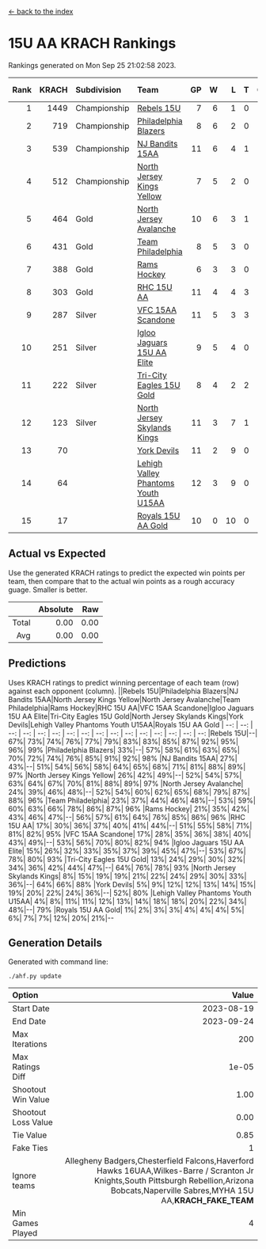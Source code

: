 [<- back to the index](readme.md)
# 15U AA KRACH Rankings
Rankings generated on Mon Sep 25 21:02:58 2023.

Rank|KRACH|Subdivision|Team|GP|W|L|T|OTW|OTL|SoS|Exp Wins|Win Diff
---:|---:|:---|:---|---:|---:|---:|---:|---:|---:|---:|---:|---:
1|1449|Championship|[Rebels 15U](https://gamesheetstats.com/seasons/3659/teams/140654/schedule)|7|6|1|0|0|1|553|6.8|-0.0
2|719|Championship|[Philadelphia Blazers](https://gamesheetstats.com/seasons/3659/teams/140652/schedule)|8|6|2|0|3|0|316|6.9|0.0
3|539|Championship|[NJ Bandits 15AA](https://gamesheetstats.com/seasons/3659/teams/140648/schedule)|11|6|4|1|0|1|541|7.7|-0.0
4|512|Championship|[North Jersey Kings Yellow](https://gamesheetstats.com/seasons/3659/teams/140650/schedule)|7|5|2|0|0|0|277|5.9|0.0
5|464|Gold|[North Jersey Avalanche](https://gamesheetstats.com/seasons/3659/teams/140649/schedule)|10|6|3|1|1|0|336|7.7|0.0
6|431|Gold|[Team Philadelphia](https://gamesheetstats.com/seasons/3659/teams/140657/schedule)|8|5|3|0|0|0|404|5.9|0.0
7|388|Gold|[Rams Hockey](https://gamesheetstats.com/seasons/3659/teams/140653/schedule)|6|3|3|0|1|2|670|3.8|-0.0
8|303|Gold|[RHC 15U AA](https://gamesheetstats.com/seasons/3659/teams/140655/schedule)|11|4|4|3|0|0|378|7.4|0.0
9|287|Silver|[VFC 15AA Scandone](https://gamesheetstats.com/seasons/3659/teams/140659/schedule)|11|5|3|3|0|1|416|8.4|0.0
10|251|Silver|[Igloo Jaguars 15U AA Elite](https://gamesheetstats.com/seasons/3659/teams/140645/schedule)|9|5|4|0|0|0|304|5.9|0.0
11|222|Silver|[Tri-City Eagles 15U Gold](https://gamesheetstats.com/seasons/3659/teams/140658/schedule)|8|4|2|2|0|0|163|6.6|0.0
12|123|Silver|[North Jersey Skylands Kings](https://gamesheetstats.com/seasons/3659/teams/140651/schedule)|11|3|7|1|0|0|394|4.7|0.0
13|70||[York Devils](https://gamesheetstats.com/seasons/3659/teams/140660/schedule)|11|2|9|0|0|1|402|2.9|0.0
14|64||[Lehigh Valley Phantoms Youth U15AA](https://gamesheetstats.com/seasons/3659/teams/140646/schedule)|12|3|9|0|0|0|252|3.9|0.0
15|17||[Royals 15U AA Gold](https://gamesheetstats.com/seasons/3659/teams/140656/schedule)|10|0|10|0|0|0|287|0.9|0.0

## Actual vs Expected
Use the generated KRACH ratings to predict the expected win points per team, then compare that to the actual win points as a rough accuracy guage. Smaller is better.

||Absolute|Raw
|---:|---:|---:
|Total|0.00|0.00
|Avg|0.00|0.00

## Predictions
Uses KRACH ratings to predict winning percentage of each team (row) against each opponent (column).
||Rebels 15U|Philadelphia Blazers|NJ Bandits 15AA|North Jersey Kings Yellow|North Jersey Avalanche|Team Philadelphia|Rams Hockey|RHC 15U AA|VFC 15AA Scandone|Igloo Jaguars 15U AA Elite|Tri-City Eagles 15U Gold|North Jersey Skylands Kings|York Devils|Lehigh Valley Phantoms Youth U15AA|Royals 15U AA Gold
| --: | --: | --: | --: | --: | --: | --: | --: | --: | --: | --: | --: | --: | --: | --: | --: 
|Rebels 15U|--| 67%| 73%| 74%| 76%| 77%| 79%| 83%| 83%| 85%| 87%| 92%| 95%| 96%| 99%
|Philadelphia Blazers| 33%|--| 57%| 58%| 61%| 63%| 65%| 70%| 72%| 74%| 76%| 85%| 91%| 92%| 98%
|NJ Bandits 15AA| 27%| 43%|--| 51%| 54%| 56%| 58%| 64%| 65%| 68%| 71%| 81%| 88%| 89%| 97%
|North Jersey Kings Yellow| 26%| 42%| 49%|--| 52%| 54%| 57%| 63%| 64%| 67%| 70%| 81%| 88%| 89%| 97%
|North Jersey Avalanche| 24%| 39%| 46%| 48%|--| 52%| 54%| 60%| 62%| 65%| 68%| 79%| 87%| 88%| 96%
|Team Philadelphia| 23%| 37%| 44%| 46%| 48%|--| 53%| 59%| 60%| 63%| 66%| 78%| 86%| 87%| 96%
|Rams Hockey| 21%| 35%| 42%| 43%| 46%| 47%|--| 56%| 57%| 61%| 64%| 76%| 85%| 86%| 96%
|RHC 15U AA| 17%| 30%| 36%| 37%| 40%| 41%| 44%|--| 51%| 55%| 58%| 71%| 81%| 82%| 95%
|VFC 15AA Scandone| 17%| 28%| 35%| 36%| 38%| 40%| 43%| 49%|--| 53%| 56%| 70%| 80%| 82%| 94%
|Igloo Jaguars 15U AA Elite| 15%| 26%| 32%| 33%| 35%| 37%| 39%| 45%| 47%|--| 53%| 67%| 78%| 80%| 93%
|Tri-City Eagles 15U Gold| 13%| 24%| 29%| 30%| 32%| 34%| 36%| 42%| 44%| 47%|--| 64%| 76%| 78%| 93%
|North Jersey Skylands Kings|  8%| 15%| 19%| 19%| 21%| 22%| 24%| 29%| 30%| 33%| 36%|--| 64%| 66%| 88%
|York Devils|  5%|  9%| 12%| 12%| 13%| 14%| 15%| 19%| 20%| 22%| 24%| 36%|--| 52%| 80%
|Lehigh Valley Phantoms Youth U15AA|  4%|  8%| 11%| 11%| 12%| 13%| 14%| 18%| 18%| 20%| 22%| 34%| 48%|--| 79%
|Royals 15U AA Gold|  1%|  2%|  3%|  3%|  4%|  4%|  4%|  5%|  6%|  7%|  7%| 12%| 20%| 21%|--

## Generation Details

Generated with command line:
```
./ahf.py update
```

| Option | Value |
| :----- | ----: |
| Start Date | 2023-08-19 |
| End Date | 2023-09-24 |
| Max Iterations | 200 |
| Max Ratings Diff | 1e-05 |
| Shootout Win Value | 1.00 |
| Shootout Loss Value | 0.00 |
| Tie Value | 0.85 |
| Fake Ties | 1 |
| Ignore teams | Allegheny Badgers,Chesterfield Falcons,Haverford Hawks 16UAA,Wilkes-Barre / Scranton Jr Knights,South Pittsburgh Rebellion,Arizona Bobcats,Naperville Sabres,MYHA 15U AA,__KRACH_FAKE_TEAM__ |
| Min Games Played | 4 |

